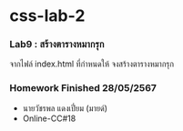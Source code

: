 # css-lab-2
### Lab9 : สร้างตารางหมากรุก
จากไฟล์ index.html ที่กำหนดให้ จงสร้างตารางหมากรุก

### Homework Finished 28/05/2567
- นายวัชรพล แดงเปี่ยม (มายด์)
- Online-CC#18